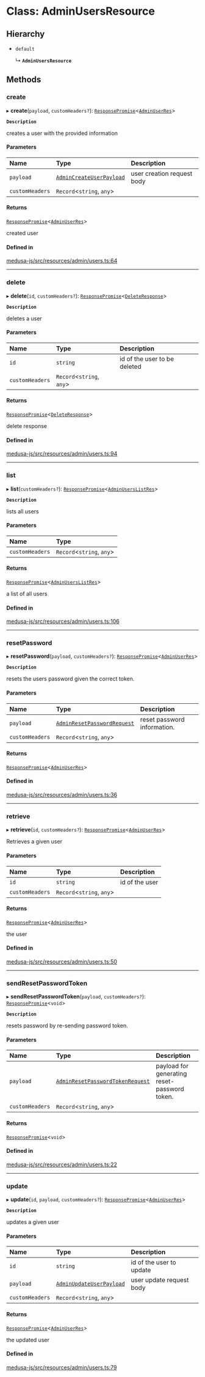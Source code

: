 # Class: AdminUsersResource

## Hierarchy

- `default`

  ↳ **`AdminUsersResource`**

## Methods

### create

▸ **create**(`payload`, `customHeaders?`): [`ResponsePromise`](../modules/internal.md#responsepromise)<[`AdminUserRes`](../modules/internal-27.md#adminuserres)\>

**`Description`**

creates a user with the provided information

#### Parameters

| Name | Type | Description |
| :------ | :------ | :------ |
| `payload` | [`AdminCreateUserPayload`](../modules/internal-27.md#admincreateuserpayload) | user creation request body |
| `customHeaders` | `Record`<`string`, `any`\> |  |

#### Returns

[`ResponsePromise`](../modules/internal.md#responsepromise)<[`AdminUserRes`](../modules/internal-27.md#adminuserres)\>

created user

#### Defined in

[medusa-js/src/resources/admin/users.ts:64](https://github.com/medusajs/medusa/blob/e38dd7f6/packages/medusa-js/src/resources/admin/users.ts#L64)

___

### delete

▸ **delete**(`id`, `customHeaders?`): [`ResponsePromise`](../modules/internal.md#responsepromise)<[`DeleteResponse`](../modules/internal-3.md#deleteresponse)\>

**`Description`**

deletes a user

#### Parameters

| Name | Type | Description |
| :------ | :------ | :------ |
| `id` | `string` | id of the user to be deleted |
| `customHeaders` | `Record`<`string`, `any`\> |  |

#### Returns

[`ResponsePromise`](../modules/internal.md#responsepromise)<[`DeleteResponse`](../modules/internal-3.md#deleteresponse)\>

delete response

#### Defined in

[medusa-js/src/resources/admin/users.ts:94](https://github.com/medusajs/medusa/blob/e38dd7f6/packages/medusa-js/src/resources/admin/users.ts#L94)

___

### list

▸ **list**(`customHeaders?`): [`ResponsePromise`](../modules/internal.md#responsepromise)<[`AdminUsersListRes`](../modules/internal-27.md#adminuserslistres)\>

**`Description`**

lists all users

#### Parameters

| Name | Type |
| :------ | :------ |
| `customHeaders` | `Record`<`string`, `any`\> |

#### Returns

[`ResponsePromise`](../modules/internal.md#responsepromise)<[`AdminUsersListRes`](../modules/internal-27.md#adminuserslistres)\>

a list of all users

#### Defined in

[medusa-js/src/resources/admin/users.ts:106](https://github.com/medusajs/medusa/blob/e38dd7f6/packages/medusa-js/src/resources/admin/users.ts#L106)

___

### resetPassword

▸ **resetPassword**(`payload`, `customHeaders?`): [`ResponsePromise`](../modules/internal.md#responsepromise)<[`AdminUserRes`](../modules/internal-27.md#adminuserres)\>

**`Description`**

resets the users password given the correct token.

#### Parameters

| Name | Type | Description |
| :------ | :------ | :------ |
| `payload` | [`AdminResetPasswordRequest`](internal-27.AdminResetPasswordRequest.md) | reset password information. |
| `customHeaders` | `Record`<`string`, `any`\> |  |

#### Returns

[`ResponsePromise`](../modules/internal.md#responsepromise)<[`AdminUserRes`](../modules/internal-27.md#adminuserres)\>

#### Defined in

[medusa-js/src/resources/admin/users.ts:36](https://github.com/medusajs/medusa/blob/e38dd7f6/packages/medusa-js/src/resources/admin/users.ts#L36)

___

### retrieve

▸ **retrieve**(`id`, `customHeaders?`): [`ResponsePromise`](../modules/internal.md#responsepromise)<[`AdminUserRes`](../modules/internal-27.md#adminuserres)\>

Retrieves a given user

#### Parameters

| Name | Type | Description |
| :------ | :------ | :------ |
| `id` | `string` | id of the user |
| `customHeaders` | `Record`<`string`, `any`\> |  |

#### Returns

[`ResponsePromise`](../modules/internal.md#responsepromise)<[`AdminUserRes`](../modules/internal-27.md#adminuserres)\>

the user

#### Defined in

[medusa-js/src/resources/admin/users.ts:50](https://github.com/medusajs/medusa/blob/e38dd7f6/packages/medusa-js/src/resources/admin/users.ts#L50)

___

### sendResetPasswordToken

▸ **sendResetPasswordToken**(`payload`, `customHeaders?`): [`ResponsePromise`](../modules/internal.md#responsepromise)<`void`\>

**`Description`**

resets password by re-sending password token.

#### Parameters

| Name | Type | Description |
| :------ | :------ | :------ |
| `payload` | [`AdminResetPasswordTokenRequest`](internal-27.AdminResetPasswordTokenRequest.md) | payload for generating reset-password token. |
| `customHeaders` | `Record`<`string`, `any`\> |  |

#### Returns

[`ResponsePromise`](../modules/internal.md#responsepromise)<`void`\>

#### Defined in

[medusa-js/src/resources/admin/users.ts:22](https://github.com/medusajs/medusa/blob/e38dd7f6/packages/medusa-js/src/resources/admin/users.ts#L22)

___

### update

▸ **update**(`id`, `payload`, `customHeaders?`): [`ResponsePromise`](../modules/internal.md#responsepromise)<[`AdminUserRes`](../modules/internal-27.md#adminuserres)\>

**`Description`**

updates a given user

#### Parameters

| Name | Type | Description |
| :------ | :------ | :------ |
| `id` | `string` | id of the user to update |
| `payload` | [`AdminUpdateUserPayload`](../modules/internal-27.md#adminupdateuserpayload) | user update request body |
| `customHeaders` | `Record`<`string`, `any`\> |  |

#### Returns

[`ResponsePromise`](../modules/internal.md#responsepromise)<[`AdminUserRes`](../modules/internal-27.md#adminuserres)\>

the updated user

#### Defined in

[medusa-js/src/resources/admin/users.ts:79](https://github.com/medusajs/medusa/blob/e38dd7f6/packages/medusa-js/src/resources/admin/users.ts#L79)
